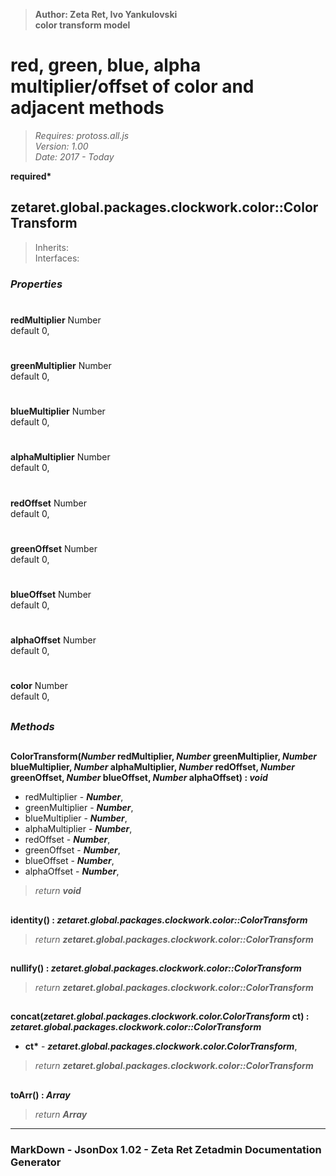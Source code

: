 > __Author: Zeta Ret, Ivo Yankulovski__  
> __color transform model__  
# red, green, blue, alpha multiplier/offset of color and adjacent methods  
> *Requires: protoss.all.js*  
> *Version: 1.00*  
> *Date: 2017 - Today*  

__required*__

## zetaret.global.packages.clockwork.color::ColorTransform  
> Inherits:   
> Interfaces:   

### *Properties*  

#
__redMultiplier__ Number  
default 0,   

#
__greenMultiplier__ Number  
default 0,   

#
__blueMultiplier__ Number  
default 0,   

#
__alphaMultiplier__ Number  
default 0,   

#
__redOffset__ Number  
default 0,   

#
__greenOffset__ Number  
default 0,   

#
__blueOffset__ Number  
default 0,   

#
__alphaOffset__ Number  
default 0,   

#
__color__ Number  
default 0,   


##
### *Methods*  

##
__ColorTransform(*Number* redMultiplier, *Number* greenMultiplier, *Number* blueMultiplier, *Number* alphaMultiplier, *Number* redOffset, *Number* greenOffset, *Number* blueOffset, *Number* alphaOffset) : *void*__  
  
- redMultiplier - __*Number*__,   
- greenMultiplier - __*Number*__,   
- blueMultiplier - __*Number*__,   
- alphaMultiplier - __*Number*__,   
- redOffset - __*Number*__,   
- greenOffset - __*Number*__,   
- blueOffset - __*Number*__,   
- alphaOffset - __*Number*__,   
> *return __void__*  

##
__identity() : *zetaret.global.packages.clockwork.color::ColorTransform*__  
  
> *return __zetaret.global.packages.clockwork.color::ColorTransform__*  

##
__nullify() : *zetaret.global.packages.clockwork.color::ColorTransform*__  
  
> *return __zetaret.global.packages.clockwork.color::ColorTransform__*  

##
__concat(*zetaret.global.packages.clockwork.color.ColorTransform* ct) : *zetaret.global.packages.clockwork.color::ColorTransform*__  
  
- __ct*__ - __*zetaret.global.packages.clockwork.color.ColorTransform*__,   
> *return __zetaret.global.packages.clockwork.color::ColorTransform__*  

##
__toArr() : *Array*__  
  
> *return __Array__*  

---
### MarkDown - JsonDox 1.02 - Zeta Ret Zetadmin Documentation Generator
